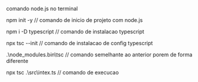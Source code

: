 comando node.js no terminal 

npm init -y // comando de inicio de projeto com node.js 

npm i -D typescript // comando de instalacao typescript

npx tsc --init // comando de instalacao de config typescript

.\node_modules\.bin\tsc // comando semelhante ao anterior porem de forma diferente

npx tsc .\src\intex.ts  // comando de execucao